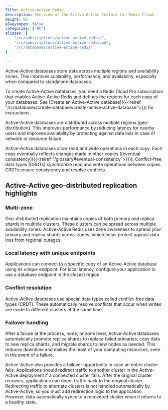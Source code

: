```yaml
---
Title: Active-Active Redis
description: Overview of the Active-Active feature for Redis Cloud.
weight: 05
alwaysopen: false
categories: ["RC"]
aliases: [
    "/rc/subscriptions/active-active-redis/",
    "/rc/subscriptions/active-active-redis.md",
    "/rc/databases/active-active-redis"
]

---
```


Active-Active databases store data across multiple regions and availability zones.  This improves scalability, performance, and availability, especially when compared to standalone databases.

To create Active-Active databases, you need a Redis Cloud Pro subscription that enables Active-Active Redis and defines the regions for each copy of your databases. See [Create an Active-Active database]({{<relref "/rc/databases/create-database/create-active-active-database">}}) for instructions.

Active-Active databases are distributed across multiple regions (geo-distribution).  This improves performance by reducing latency for nearby users and improves availability by protecting against data loss in case of network or resource failure.

Active-Active databases allow read and write operations in each copy.  Each copy eventually reflects changes made in other copies ([eventual consistency]({{<relref "/glossary#eventual-consistency">}})).  Conflict-free data types (CRDTs) synchronize read and write operations between copies.  CRDTs ensure consistency and resolve conflicts.

## Active-Active geo-distributed replication highlights

### Multi-zone

Geo-distributed replication maintains copies of both primary and replica shards in multiple clusters. These clusters can be spread across multiple availability zones. Active-Active Redis uses zone awareness to spread your primary and replica shards across zones, which helps protect against data loss from regional outages.

### Local latency with unique endpoints

Applications can connect to a specific copy of an Active-Active database using its unique endpoint. For local latency, configure your application to use a database endpoint in the closest region.

### Conflict resolution

Active-Active databases use special data types called conflict-free data types (CRDT). These automatically resolve conflicts that occur when writes are made to different clusters at the same time.

### Failover handling

After a failure at the process, node, or zone level, Active-Active databases automatically promote replica shards to replace failed primaries, copy data to new replica shards, and migrate shards to new nodes as needed. This reduces downtime and makes the most of your computing resources, even in the event of a failure.  

Active-Active also provides a failover opportunity in case an entire cluster fails. Applications should redirect traffic to another cluster in the Active-Active deployment if a connected cluster fails. After the original cluster recovers, applications can direct traffic back to the original cluster. Redirecting traffic to alternate clusters is not handled automatically by Active-Active, so you must add redirection logic to the application. However, data automatically syncs to a recovered cluster when it returns to a healthy state.